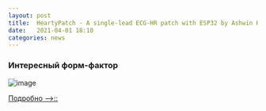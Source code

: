 ```yaml
---
layout: post
title:  HeartyPatch - A single-lead ECG-HR patch with ESP32 by Ashwin K Whitchurch.
date:   2021-04-01 18:10
categories: news
---
```


### Интересный форм-фактор

![image](https://pbs.twimg.com/media/C9qkryOWAAAWu5b?format=jpg&name=large)

[Подробно -->::](https://hackaday.io/project/21046-heartypatch-a-single-lead-ecg-hr-patch-with-esp32)
